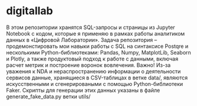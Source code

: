 # digitallab
В этом репозитории хранятся SQL-запросы и страницы из Jupyter Notebook с кодом, которые я применяю в рамках работы аналитиком данных в «Цифровой Лаборатории». 
Задача репозитория – продемонстировать мои навыки работы с SQL на синтаксисе Postqre и несколькими Python-библиотеками: Pandas, Numpy, MatplotLib, Seaborn и Plotly, а также продуктовый подход к работе с данными, включая расчет метрик и построение воронок вовлечения.
Важно! Из-за уважения к NDA и нераспространению информации о деятельности сервисов данные, хранящиеся в CSV-таблицах в ветке data/, являются искусственными и сгенерироваными с помощью Python-библиотеки Faker. Скрипты для генерации этих данных указаны в файле generate_fake_data.py ветки utils/
